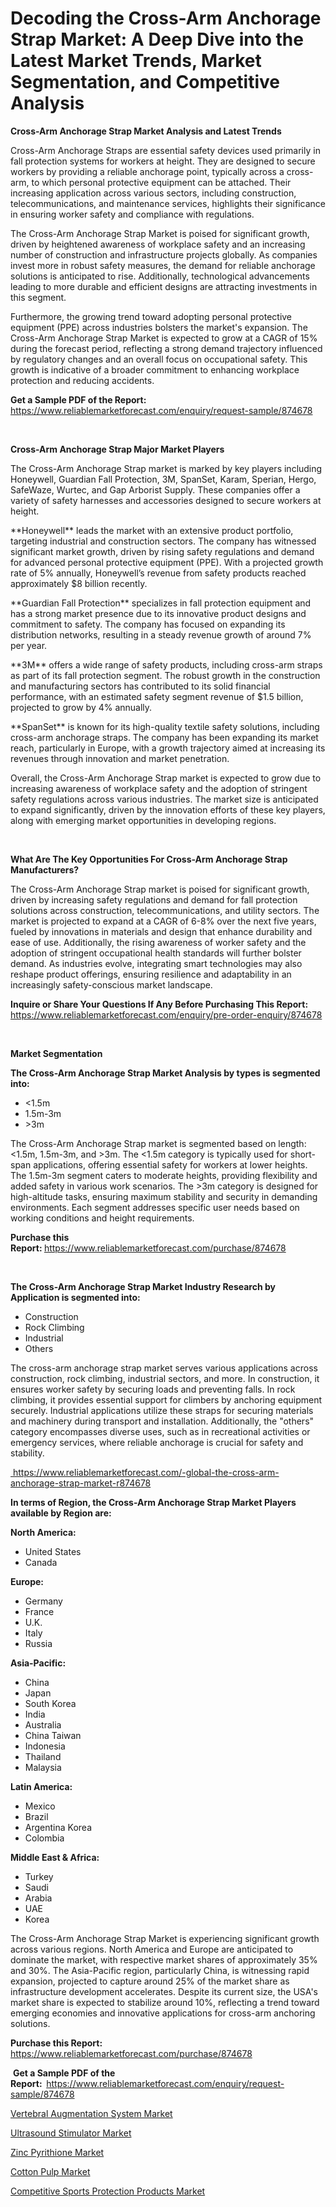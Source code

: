 <p><h1>Decoding the Cross-Arm Anchorage Strap Market: A Deep Dive into the Latest Market Trends, Market Segmentation, and Competitive Analysis</h1></p><p><strong>Cross-Arm Anchorage Strap Market Analysis and Latest Trends</strong></p>
<p><p>Cross-Arm Anchorage Straps are essential safety devices used primarily in fall protection systems for workers at height. They are designed to secure workers by providing a reliable anchorage point, typically across a cross-arm, to which personal protective equipment can be attached. Their increasing application across various sectors, including construction, telecommunications, and maintenance services, highlights their significance in ensuring worker safety and compliance with regulations.</p><p>The Cross-Arm Anchorage Strap Market is poised for significant growth, driven by heightened awareness of workplace safety and an increasing number of construction and infrastructure projects globally. As companies invest more in robust safety measures, the demand for reliable anchorage solutions is anticipated to rise. Additionally, technological advancements leading to more durable and efficient designs are attracting investments in this segment.</p><p>Furthermore, the growing trend toward adopting personal protective equipment (PPE) across industries bolsters the market's expansion. The Cross-Arm Anchorage Strap Market is expected to grow at a CAGR of 15% during the forecast period, reflecting a strong demand trajectory influenced by regulatory changes and an overall focus on occupational safety. This growth is indicative of a broader commitment to enhancing workplace protection and reducing accidents.</p></p>
<p><strong>Get a Sample PDF of the Report:&nbsp;</strong> <a href="https://www.reliablemarketforecast.com/enquiry/request-sample/874678">https://www.reliablemarketforecast.com/enquiry/request-sample/874678</a></p>
<p>&nbsp;</p>
<p><strong>Cross-Arm Anchorage Strap Major Market Players</strong></p>
<p><p>The Cross-Arm Anchorage Strap market is marked by key players including Honeywell, Guardian Fall Protection, 3M, SpanSet, Karam, Sperian, Hergo, SafeWaze, Wurtec, and Gap Arborist Supply. These companies offer a variety of safety harnesses and accessories designed to secure workers at height.</p><p>**Honeywell** leads the market with an extensive product portfolio, targeting industrial and construction sectors. The company has witnessed significant market growth, driven by rising safety regulations and demand for advanced personal protective equipment (PPE). With a projected growth rate of 5% annually, Honeywell’s revenue from safety products reached approximately $8 billion recently.</p><p>**Guardian Fall Protection** specializes in fall protection equipment and has a strong market presence due to its innovative product designs and commitment to safety. The company has focused on expanding its distribution networks, resulting in a steady revenue growth of around 7% per year.</p><p>**3M** offers a wide range of safety products, including cross-arm straps as part of its fall protection segment. The robust growth in the construction and manufacturing sectors has contributed to its solid financial performance, with an estimated safety segment revenue of $1.5 billion, projected to grow by 4% annually.</p><p>**SpanSet** is known for its high-quality textile safety solutions, including cross-arm anchorage straps. The company has been expanding its market reach, particularly in Europe, with a growth trajectory aimed at increasing its revenues through innovation and market penetration.</p><p>Overall, the Cross-Arm Anchorage Strap market is expected to grow due to increasing awareness of workplace safety and the adoption of stringent safety regulations across various industries. The market size is anticipated to expand significantly, driven by the innovation efforts of these key players, along with emerging market opportunities in developing regions.</p></p>
<p>&nbsp;</p>
<p><strong>What Are The Key Opportunities For Cross-Arm Anchorage Strap Manufacturers?</strong></p>
<p><p>The Cross-Arm Anchorage Strap market is poised for significant growth, driven by increasing safety regulations and demand for fall protection solutions across construction, telecommunications, and utility sectors. The market is projected to expand at a CAGR of 6-8% over the next five years, fueled by innovations in materials and design that enhance durability and ease of use. Additionally, the rising awareness of worker safety and the adoption of stringent occupational health standards will further bolster demand. As industries evolve, integrating smart technologies may also reshape product offerings, ensuring resilience and adaptability in an increasingly safety-conscious market landscape.</p></p>
<p><strong>Inquire or Share Your Questions If Any Before Purchasing This Report:</strong> <a href="https://www.reliablemarketforecast.com/enquiry/pre-order-enquiry/874678">https://www.reliablemarketforecast.com/enquiry/pre-order-enquiry/874678</a></p>
<p>&nbsp;</p>
<p><strong>Market Segmentation</strong></p>
<p><strong>The Cross-Arm Anchorage Strap Market Analysis by types is segmented into:</strong></p>
<p><ul><li><1.5m</li><li>1.5m-3m</li><li>>3m</li></ul></p>
<p><p>The Cross-Arm Anchorage Strap market is segmented based on length: <1.5m, 1.5m-3m, and >3m. The <1.5m category is typically used for short-span applications, offering essential safety for workers at lower heights. The 1.5m-3m segment caters to moderate heights, providing flexibility and added safety in various work scenarios. The >3m category is designed for high-altitude tasks, ensuring maximum stability and security in demanding environments. Each segment addresses specific user needs based on working conditions and height requirements.</p></p>
<p><strong>Purchase this Report:&nbsp;</strong><a href="https://www.reliablemarketforecast.com/purchase/874678">https://www.reliablemarketforecast.com/purchase/874678</a></p>
<p>&nbsp;</p>
<p><strong>The Cross-Arm Anchorage Strap Market Industry Research by Application is segmented into:</strong></p>
<p><ul><li>Construction</li><li>Rock Climbing</li><li>Industrial</li><li>Others</li></ul></p>
<p><p>The cross-arm anchorage strap market serves various applications across construction, rock climbing, industrial sectors, and more. In construction, it ensures worker safety by securing loads and preventing falls. In rock climbing, it provides essential support for climbers by anchoring equipment securely. Industrial applications utilize these straps for securing materials and machinery during transport and installation. Additionally, the "others" category encompasses diverse uses, such as in recreational activities or emergency services, where reliable anchorage is crucial for safety and stability.</p></p>
<p><a href="https://www.reliablemarketforecast.com/-global-the-cross-arm-anchorage-strap-market-r874678">&nbsp;https://www.reliablemarketforecast.com/-global-the-cross-arm-anchorage-strap-market-r874678</a></p>
<p><strong>In terms of Region, the Cross-Arm Anchorage Strap Market Players available by Region are:</strong></p>
<p>
    <p> <strong> North America: </strong>
        <ul>
            <li>United States</li>
            <li>Canada</li>
        </ul>
        </p> 
    <p> <strong> Europe: </strong>
        <ul>
            <li>Germany</li>
            <li>France</li>
            <li>U.K.</li>
            <li>Italy</li>
            <li>Russia</li>
        </ul>
        </p> 
    <p> <strong> Asia-Pacific: </strong>
        <ul>
            <li>China</li>
            <li>Japan</li>
            <li>South Korea</li>
            <li>India</li>
            <li>Australia</li>
            <li>China Taiwan</li>
            <li>Indonesia</li>
            <li>Thailand</li>
            <li>Malaysia</li>
        </ul>
        </p> 
    <p> <strong> Latin America: </strong>
        <ul>
            <li>Mexico</li>
            <li>Brazil</li>
            <li>Argentina Korea</li>
            <li>Colombia</li>
        </ul>
        </p> 
    <p> <strong> Middle East & Africa: </strong>
        <ul>
            <li>Turkey</li>
            <li>Saudi</li>
            <li>Arabia</li>
            <li>UAE</li>
            <li>Korea</li>
        </ul>
    </p>
    </p>
<p><p>The Cross-Arm Anchorage Strap Market is experiencing significant growth across various regions. North America and Europe are anticipated to dominate the market, with respective market shares of approximately 35% and 30%. The Asia-Pacific region, particularly China, is witnessing rapid expansion, projected to capture around 25% of the market share as infrastructure development accelerates. Despite its current size, the USA's market share is expected to stabilize around 10%, reflecting a trend toward emerging economies and innovative applications for cross-arm anchoring solutions.</p></p>
<p><strong>Purchase this Report: </strong><a href="https://www.reliablemarketforecast.com/purchase/874678">https://www.reliablemarketforecast.com/purchase/874678</a></p>
<p>&nbsp;<strong>Get a Sample PDF of the Report:&nbsp;&nbsp;</strong><a href="https://www.reliablemarketforecast.com/enquiry/request-sample/874678">https://www.reliablemarketforecast.com/enquiry/request-sample/874678</a></p>
<p><strong></strong></p>
<p><p><a href="https://www.linkedin.com/pulse/insights-vertebral-augmentation-system-market-size-which-expanding-qwf8c?trackingId=pJRizS0oSuefzb3Oxsg6LQ%3D%3D">Vertebral Augmentation System Market</a></p><p><a href="https://www.linkedin.com/pulse/market-dynamics-future-trends-global-ultrasound-stimulator-lcfqe?trackingId=MF4oUJabQeOxhWWMKSQQrQ%3D%3D">Ultrasound Stimulator Market</a></p><p><a href="https://issuu.com/reportprime-2/docs/zinc-pyrithione-market-size-2030.pp_6c34ebd04f0908">Zinc Pyrithione Market</a></p><p><a href="https://medium.com/@eliyamanson4561/this-report-aims-to-provide-a-comprehensive-presentation-of-the-global-market-for-cotton-pulp-with-9416d0cd30d4">Cotton Pulp Market</a></p><p><a href="https://github.com/dringals/Market-Research-Report-List-6/blob/main/competitive-sports-protection-products-market.md">Competitive Sports Protection Products Market</a></p></p>